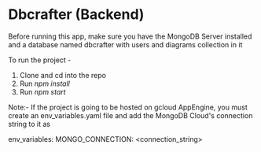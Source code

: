 # Dbcrafter (Backend)

Before running this app, make sure you have the MongoDB Server installed and a database named dbcrafter with users and diagrams collection in it  

To run the project -  

1. Clone and cd into the repo  
2. Run <i>npm install</i>  
3. Run <i>npm start</i>  
  
Note:- If the project is going to be hosted on gcloud AppEngine, you must create an env_variables.yaml file and add the MongoDB Cloud's connection string to it as  

env_variables:
  MONGO_CONNECTION: <connection_string>  
